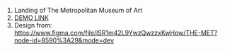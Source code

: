1. Landing of The Metropolitan Museum of Art
2. [DEMO LINK](https://PavlovaOlena.github.io/landing_met/)
3. Design from: https://www.figma.com/file/lSR1m42L9YwzQwzzxKwHpw/THE-MET?node-id=8590%3A29&mode=dev
